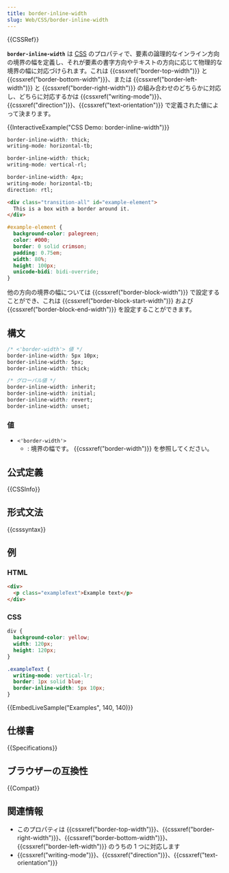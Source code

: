 ```yaml
---
title: border-inline-width
slug: Web/CSS/border-inline-width
---
```


{{CSSRef}}

**`border-inline-width`** は [CSS](/ja/docs/Web/CSS) のプロパティで、要素の論理的なインライン方向の境界の幅を定義し、それが要素の書字方向やテキストの方向に応じて物理的な境界の幅に対応づけられます。これは {{cssxref("border-top-width")}} と {{cssxref("border-bottom-width")}}、または {{cssxref("border-left-width")}} と {{cssxref("border-right-width")}} の組み合わせのどちらかに対応し、どちらに対応するかは {{cssxref("writing-mode")}}、{{cssxref("direction")}}、{{cssxref("text-orientation")}} で定義された値によって決まります。

{{InteractiveExample("CSS Demo: border-inline-width")}}

```css interactive-example-choice
border-inline-width: thick;
writing-mode: horizontal-tb;
```

```css interactive-example-choice
border-inline-width: thick;
writing-mode: vertical-rl;
```

```css interactive-example-choice
border-inline-width: 4px;
writing-mode: horizontal-tb;
direction: rtl;
```

```html interactive-example
<div class="transition-all" id="example-element">
  This is a box with a border around it.
</div>
```

```css interactive-example
#example-element {
  background-color: palegreen;
  color: #000;
  border: 0 solid crimson;
  padding: 0.75em;
  width: 80%;
  height: 100px;
  unicode-bidi: bidi-override;
}
```

他の方向の境界の幅については {{cssxref("border-block-width")}} で設定することができ、これは {{cssxref("border-block-start-width")}} および {{cssxref("border-block-end-width")}} を設定することができます。

## 構文

```css
/* <'border-width'> 値 */
border-inline-width: 5px 10px;
border-inline-width: 5px;
border-inline-width: thick;

/* グローバル値 */
border-inline-width: inherit;
border-inline-width: initial;
border-inline-width: revert;
border-inline-width: unset;
```

### 値

- `<'border-width'>`
  - : 境界の幅です。 {{cssxref("border-width")}} を参照してください。

## 公式定義

{{CSSInfo}}

## 形式文法

{{csssyntax}}

<h2 id="Examples">例</h2>

### HTML

```html
<div>
  <p class="exampleText">Example text</p>
</div>
```

### CSS

```css
div {
  background-color: yellow;
  width: 120px;
  height: 120px;
}

.exampleText {
  writing-mode: vertical-lr;
  border: 1px solid blue;
  border-inline-width: 5px 10px;
}
```

{{EmbedLiveSample("Examples", 140, 140)}}

## 仕様書

{{Specifications}}

## ブラウザーの互換性

{{Compat}}

## 関連情報

- このプロパティは {{cssxref("border-top-width")}}、{{cssxref("border-right-width")}}、{{cssxref("border-bottom-width")}}、{{cssxref("border-left-width")}} のうちの 1 つに対応します
- {{cssxref("writing-mode")}}、{{cssxref("direction")}}、{{cssxref("text-orientation")}}

